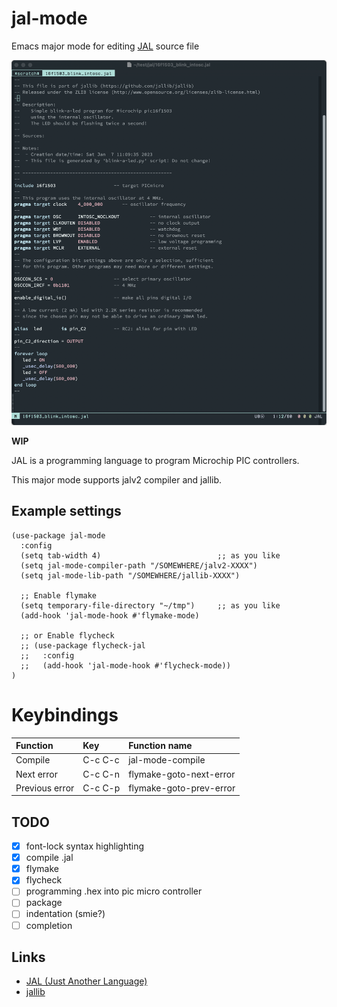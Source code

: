 # jal-mode

Emacs major mode for editing [JAL](http://justanotherlanguage.org/) source file

![Screenshot](ss.png)

**WIP**

JAL is a programming language to program Microchip PIC controllers.

This major mode supports jalv2 compiler and jallib.

## Example settings

``` emacs-lisp
(use-package jal-mode
  :config
  (setq tab-width 4)                          ;; as you like
  (setq jal-mode-compiler-path "/SOMEWHERE/jalv2-XXXX")
  (setq jal-mode-lib-path "/SOMEWHERE/jallib-XXXX")

  ;; Enable flymake
  (setq temporary-file-directory "~/tmp")     ;; as you like
  (add-hook 'jal-mode-hook #'flymake-mode)

  ;; or Enable flycheck
  ;; (use-package flycheck-jal
  ;;   :config
  ;;   (add-hook 'jal-mode-hook #'flycheck-mode))
)
```

# Keybindings
|Function|Key|Function name|
|:--|:--|:--|
|Compile|C-c C-c|jal-mode-compile|
|Next error|C-c C-n|flymake-goto-next-error|
|Previous error|C-c C-p|flymake-goto-prev-error|

## TODO
- [x] font-lock syntax highlighting
- [x] compile .jal
- [x] flymake
- [x] flycheck
- [ ] programming .hex into pic micro controller
- [ ] package
- [ ] indentation (smie?)
- [ ] completion

## Links
- [JAL (Just Another Language)](http://justanotherlanguage.org/)
- [jallib](https://github.com/jallib/jallib)
